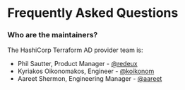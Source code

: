 # Frequently Asked Questions

### Who are the maintainers?

The HashiCorp Terraform AD provider team is:

* Phil Sautter, Product Manager - [@redeux](https://github.com/redeux)
* Kyriakos Oikonomakos, Engineer - [@koikonom](https://github.com/koikonom)
* Aareet Shermon, Engineering Manager - [@aareet](https://github.com/aareet)